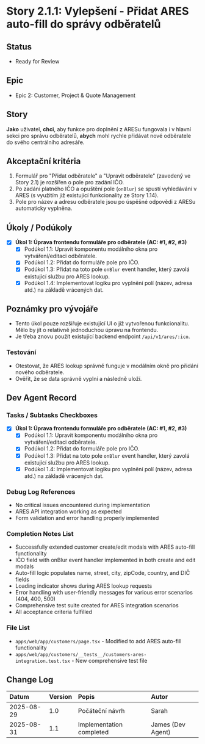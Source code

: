 # Story 2.1.1: Vylepšení - Přidat ARES auto-fill do správy odběratelů

## Status
- Ready for Review

## Epic
- Epic 2: Customer, Project & Quote Management

## Story
**Jako** uživatel,
**chci**, aby funkce pro doplnění z ARESu fungovala i v hlavní sekci pro správu odběratelů,
**abych** mohl rychle přidávat nové odběratele do svého centrálního adresáře.

## Akceptační kritéria
1. Formulář pro "Přidat odběratele" a "Upravit odběratele" (zavedený ve Story 2.1) je rozšířen o pole pro zadání IČO.
2. Po zadání platného IČO a opuštění pole (`onBlur`) se spustí vyhledávání v ARES (s využitím již existující funkcionality ze Story 1.14).
3. Pole pro název a adresu odběratele jsou po úspěšné odpovědi z ARESu automaticky vyplněna.

## Úkoly / Podúkoly
- [x] **Úkol 1: Úprava frontendu formuláře pro odběratele (AC: #1, #2, #3)**
  - [x] Podúkol 1.1: Upravit komponentu modálního okna pro vytváření/editaci odběratele.
  - [x] Podúkol 1.2: Přidat do formuláře pole pro IČO.
  - [x] Podúkol 1.3: Přidat na toto pole `onBlur` event handler, který zavolá existující službu pro ARES lookup.
  - [x] Podúkol 1.4: Implementovat logiku pro vyplnění polí (název, adresa atd.) na základě vrácených dat.

## Poznámky pro vývojáře
- Tento úkol pouze rozšiřuje existující UI o již vytvořenou funkcionalitu. Mělo by jít o relativně jednoduchou úpravu na frontendu.
- Je třeba znovu použít existující backend endpoint `/api/v1/ares/:ico`.

### Testování
- Otestovat, že ARES lookup správně funguje v modálním okně pro přidání nového odběratele.
- Ověřit, že se data správně vyplní a následně uloží.

## Dev Agent Record


### Tasks / Subtasks Checkboxes
- [x] **Úkol 1: Úprava frontendu formuláře pro odběratele (AC: #1, #2, #3)**
  - [x] Podúkol 1.1: Upravit komponentu modálního okna pro vytváření/editaci odběratele.
  - [x] Podúkol 1.2: Přidat do formuláře pole pro IČO.
  - [x] Podúkol 1.3: Přidat na toto pole `onBlur` event handler, který zavolá existující službu pro ARES lookup.
  - [x] Podúkol 1.4: Implementovat logiku pro vyplnění polí (název, adresa atd.) na základě vrácených dat.

### Debug Log References
- No critical issues encountered during implementation
- ARES API integration working as expected
- Form validation and error handling properly implemented

### Completion Notes List
- Successfully extended customer create/edit modals with ARES auto-fill functionality
- IČO field with onBlur event handler implemented in both create and edit modals  
- Auto-fill logic populates name, street, city, zipCode, country, and DIČ fields
- Loading indicator shows during ARES lookup requests
- Error handling with user-friendly messages for various error scenarios (404, 400, 500)
- Comprehensive test suite created for ARES integration scenarios
- All acceptance criteria fulfilled

### File List
- `apps/web/app/customers/page.tsx` - Modified to add ARES auto-fill functionality
- `apps/web/app/customers/__tests__/customers-ares-integration.test.tsx` - New comprehensive test file

## Change Log
| Datum       | Version | Popis                | Autor |
| :--------- | :------ | :------------------------- | :----- |
| 2025-08-29 | 1.0     | Počáteční návrh            | Sarah  |
| 2025-08-31 | 1.1     | Implementation completed   | James (Dev Agent) |
